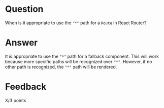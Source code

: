 <!-- @format -->

# Question

When is it appropriate to use the `"*"` path for a `Route` in React Router?

# Answer

It is appropriate to use the `"*"` path for a fallback component. This will work because more specific paths will be recognized over `"*"`. However, if no other path is recognized, the `"*"` path will be rendered.

# Feedback

X/3 points
